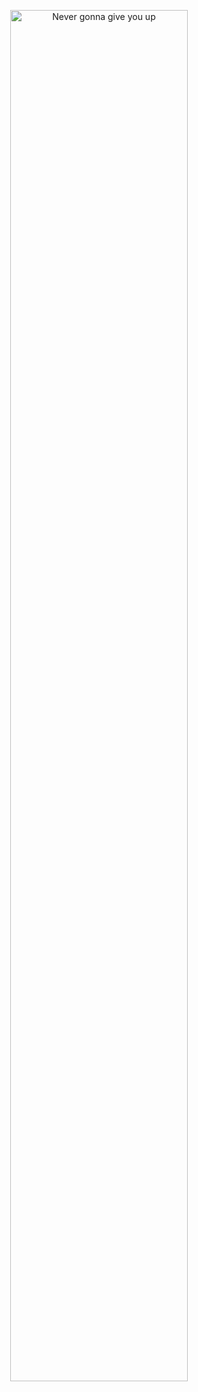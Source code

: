 
<p align="center">
  <img src="https://media.giphy.com/media/Vuw9m5wXviFIQ/giphy.gif" alt="Never gonna give you up" width="75%" />
</p>
